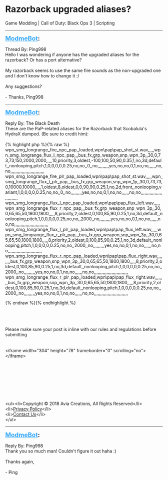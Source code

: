 # Razorback upgraded aliases?
Game Modding | Call of Duty: Black Ops 3 | Scripting

---
<strong style="font-size: 1.4em;"><span style="text-decoration: underline;text-decoration-color: #34a7f9;"><span style="color:#34a7f9;">ModmeBot</span></span>:</strong>

<p>Thread By: Ping998<br />Hello I was wondering if anyone has the upgraded aliases for the razorback? Or has a port alternative?<br /> <br />My razorback seems to use the same fire sounds as the non-upgraded one and I don&#39;t know how to change it :/<br /> <br />Any suggestions?<br /> <br />- Thanks, Ping998</p>

---
<strong style="font-size: 1.4em;"><span style="text-decoration: underline;text-decoration-color: #34a7f9;"><span style="color:#34a7f9;">ModmeBot</span></span>:</strong>

<p>Reply By: The Black Death<br />These are the PaP-related aliases for the Razorback that Scobalula&#39;s HydraX dumped. (Be sure to credit him):<br /> <br />{% highlight php %}{% raw %}
wpn_smg_longrange_fire_npc_pap,,loaded,wpn\pap\pap_shot_st.wav,,,,,wpn_smg_longrange_flux_l_npc_pap,,,bus_fx,grp_weapon,snp_wpn_3p,,30,0,73,73,150,2000,2000,,,,,10,priority,3,oldest,-100,100,50,90,0.35,1,no,3d,default,,nonlooping,pitch,1,0,0,0,0,0.25,no,no,,0,,no,,,,,,,,,yes,no,no,0,1,no,no,,,,,,no,no,,,,,,,,,,,,,,,,,,,,,,,,,,,
wpn_smg_longrange_fire_plr_pap,,loaded,wpn\pap\pap_shot_st.wav,,,,,wpn_smg_longrange_flux_l_plr_pap,,,bus_fx,grp_weapon,snp_wpn_1p,,30,0,73,73,0,10000,10000,,,,,1,oldest,8,oldest,0,0,90,90,0.25,1,no,2d,front,,nonlooping,variant,1,0,0,0,0,0.25,no,no,,0,,no,,,,,,,,,yes,no,no,0,1,no,no,,,,,,no,no,,,,,,,,,,,,,,,,,,,,,,,,,,,
wpn_smg_longrange_flux_l_npc_pap,,loaded,wpn\pap\pap_flux_left.wav,,,,,wpn_smg_longrange_flux_r_npc_pap,,,bus_fx,grp_weapon,snp_wpn_3p,,30,0,65,65,50,1800,1800,,,,,8,priority,2,oldest,0,100,85,90,0.25,1,no,3d,default,,nonlooping,pitch,1,0,0,0,0,0.25,no,no,,2000,,no,,,,,,,,,yes,no,no,0,1,no,no,,,,,,no,no,,,,,,,,,,,,,,,,,,,,,,,,,,,
wpn_smg_longrange_flux_l_plr_pap,,loaded,wpn\pap\pap_flux_left.wav,,,,,wpn_smg_longrange_flux_r_plr_pap,,,bus_fx,grp_weapon,snp_wpn_3p,,30,0,65,65,50,1800,1800,,,,,8,priority,2,oldest,0,100,85,90,0.25,1,no,3d,default,,nonlooping,pitch,1,0,0,0,0,0.25,no,no,,2000,,no,,,,,,,,,yes,no,no,0,1,no,no,,,,,,no,no,,,,,,,,,,,,,,,,,,,,,,,,,,,
wpn_smg_longrange_flux_r_npc_pap,,loaded,wpn\pap\pap_flux_right.wav,,,,,,,,bus_fx,grp_weapon,snp_wpn_3p,,30,0,65,65,50,1800,1800,,,,,8,priority,2,oldest,0,100,85,90,0.25,1,no,3d,default,,nonlooping,pitch,1,0,0,0,0,0.25,no,no,,2000,,no,,,,,,,,,yes,no,no,0,1,no,no,,,,,,no,no,,,,,,,,,,,,,,,,,,,,,,,,,,,
wpn_smg_longrange_flux_r_plr_pap,,loaded,wpn\pap\pap_flux_right.wav,,,,,,,,bus_fx,grp_weapon,snp_wpn_3p,,30,0,65,65,50,1800,1800,,,,,8,priority,2,oldest,0,100,85,90,0.25,1,no,3d,default,,nonlooping,pitch,1,0,0,0,0,0.25,no,no,,2000,,no,,,,,,,,,yes,no,no,0,1,no,no,,,,,,no,no,,,,,,,,,,,,,,,,,,,,,,,,,,,

{% endraw %}{% endhighlight %}
 <br /> <br /><br /><br /><br />Please make sure your post is inline with our rules and regulations before submitting<br /><br /><br />&lt;iframe width=&quot;304&quot; height=&quot;78&quot; frameborder=&quot;0&quot; scrolling=&quot;no&quot;&gt;&lt;/iframe&gt;<br /><br /><br /><br /><br /><br /><br /><br /><br />&lt;ul&gt;&lt;li&gt;Copyright &#169; 2018 Avia Creations, All Rights Reserved&lt;/li&gt;<br />&lt;li&gt;<a href="http://modme.co/index.php?view=privacy">Privacy Policy</a>&lt;/li&gt;<br />&lt;li&gt;<a href="http://modme.co/index.php?view=contactus">Contact Us</a>&lt;/li&gt;<br />&lt;/ul&gt;</p>

---
<strong style="font-size: 1.4em;"><span style="text-decoration: underline;text-decoration-color: #34a7f9;"><span style="color:#34a7f9;">ModmeBot</span></span>:</strong>

<p>Reply By: Ping998<br />Thank you so much man! Couldn&#39;t figure it out haha :)<br /> <br />Thanks again,<br /> <br />- Ping</p>

